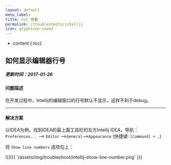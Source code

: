 ```yaml
---
layout: default
menu_label: 
title: Git 锦囊
permalink: /troubleshoots/intellij
icon: glyphicon-saved
---
```


* content
{:toc}


## 如何显示编辑器行号

##### 更新时间：2017-01-26   

#### 问题描述
在开发过程中，Intellij的编辑窗口的行号默认不显示，这样不利于debug。

---

#### 解决方案  
以IDEA为例，找到IDEA的最上面工具栏的左方Intellij IDEA，导航：`Preferences...` --> `Editor` -->`General`-->`Appearance` (快捷键: `[Command] + ,`)

将 `Show line numbers` 选项勾上：

![]({{ '/assets/img/troubleshoot/intellij-show-line-number.png' }})










